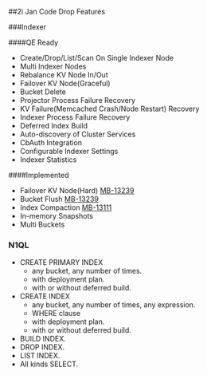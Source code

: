 ##2i Jan Code Drop Features
  
###Indexer

####QE Ready

- Create/Drop/List/Scan On Single Indexer Node
- Multi Indexer Nodes
- Rebalance KV Node In/Out
- Failover KV Node(Graceful)
- Bucket Delete
- Projector Process Failure Recovery
- KV Failure(Memcached Crash/Node Restart) Recovery
- Indexer Process Failure Recovery
- Deferred Index Build
- Auto-discovery of Cluster Services
- CbAuth Integration
- Configurable Indexer Settings
- Indexer Statistics

####Implemented

- Failover KV Node(Hard) [MB-13239](https://issues.couchbase.com/browse/MB-13239)
- Bucket Flush [MB-13239](https://issues.couchbase.com/browse/MB-13239)
- Index Compaction [MB-13111](https://issues.couchbase.com/browse/MB-13239)
- In-memory Snapshots
- Multi Buckets

### N1QL

- CREATE PRIMARY INDEX
  * any bucket, any number of times.
  * with deployment plan.
  * with or without deferred build.
- CREATE INDEX
  * any bucket, any number of times, any expression.
  * WHERE clause
  * with deployment plan.
  * with or without deferred build.
- BUILD INDEX.
- DROP INDEX.
- LIST INDEX.
- All kinds SELECT.

